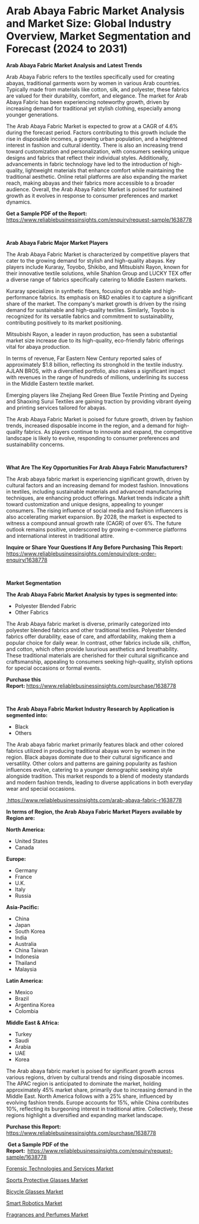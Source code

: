 <p><h1>Arab Abaya Fabric Market Analysis and Market Size: Global Industry Overview, Market Segmentation and Forecast (2024 to 2031)</h1></p><p><strong>Arab Abaya Fabric Market Analysis and Latest Trends</strong></p>
<p><p>Arab Abaya Fabric refers to the textiles specifically used for creating abayas, traditional garments worn by women in various Arab countries. Typically made from materials like cotton, silk, and polyester, these fabrics are valued for their durability, comfort, and elegance. The market for Arab Abaya Fabric has been experiencing noteworthy growth, driven by increasing demand for traditional yet stylish clothing, especially among younger generations.</p><p>The Arab Abaya Fabric Market is expected to grow at a CAGR of 4.6% during the forecast period. Factors contributing to this growth include the rise in disposable incomes, a growing urban population, and a heightened interest in fashion and cultural identity. There is also an increasing trend toward customization and personalization, with consumers seeking unique designs and fabrics that reflect their individual styles. Additionally, advancements in fabric technology have led to the introduction of high-quality, lightweight materials that enhance comfort while maintaining the traditional aesthetic. Online retail platforms are also expanding the market reach, making abayas and their fabrics more accessible to a broader audience. Overall, the Arab Abaya Fabric Market is poised for sustained growth as it evolves in response to consumer preferences and market dynamics.</p></p>
<p><strong>Get a Sample PDF of the Report:&nbsp;</strong> <a href="https://www.reliablebusinessinsights.com/enquiry/request-sample/1638778?utm_campaign=1135&utm_medium=2&utm_source=Github&utm_content=ia&utm_term=25092024&utm_id=arab-abaya-fabric">https://www.reliablebusinessinsights.com/enquiry/request-sample/1638778</a></p>
<p>&nbsp;</p>
<p><strong>Arab Abaya Fabric Major Market Players</strong></p>
<p><p>The Arab Abaya Fabric Market is characterized by competitive players that cater to the growing demand for stylish and high-quality abayas. Key players include Kuraray, Toyobo, Shikibo, and Mitsubishi Rayon, known for their innovative textile solutions, while Shahlon Group and LUCKY TEX offer a diverse range of fabrics specifically catering to Middle Eastern markets.</p><p>Kuraray specializes in synthetic fibers, focusing on durable and high-performance fabrics. Its emphasis on R&D enables it to capture a significant share of the market. The company's market growth is driven by the rising demand for sustainable and high-quality textiles. Similarly, Toyobo is recognized for its versatile fabrics and commitment to sustainability, contributing positively to its market positioning.</p><p>Mitsubishi Rayon, a leader in rayon production, has seen a substantial market size increase due to its high-quality, eco-friendly fabric offerings vital for abaya production. </p><p>In terms of revenue, Far Eastern New Century reported sales of approximately $1.8 billion, reflecting its stronghold in the textile industry. AJLAN BROS, with a diversified portfolio, also makes a significant impact with revenues in the range of hundreds of millions, underlining its success in the Middle Eastern textile market.</p><p>Emerging players like Zhejiang Red Green Blue Textile Printing and Dyeing and Shaoxing Surui Textiles are gaining traction by providing vibrant dyeing and printing services tailored for abayas.</p><p>The Arab Abaya Fabric Market is poised for future growth, driven by fashion trends, increased disposable income in the region, and a demand for high-quality fabrics. As players continue to innovate and expand, the competitive landscape is likely to evolve, responding to consumer preferences and sustainability concerns.</p></p>
<p>&nbsp;</p>
<p><strong>What Are The Key Opportunities For Arab Abaya Fabric Manufacturers?</strong></p>
<p><p>The Arab abaya fabric market is experiencing significant growth, driven by cultural factors and an increasing demand for modest fashion. Innovations in textiles, including sustainable materials and advanced manufacturing techniques, are enhancing product offerings. Market trends indicate a shift toward customization and unique designs, appealing to younger consumers. The rising influence of social media and fashion influencers is also accelerating market expansion. By 2028, the market is expected to witness a compound annual growth rate (CAGR) of over 6%. The future outlook remains positive, underscored by growing e-commerce platforms and international interest in traditional attire.</p></p>
<p><strong>Inquire or Share Your Questions If Any Before Purchasing This Report:</strong> <a href="https://www.reliablebusinessinsights.com/enquiry/pre-order-enquiry/1638778?utm_campaign=1135&utm_medium=2&utm_source=Github&utm_content=ia&utm_term=25092024&utm_id=arab-abaya-fabric">https://www.reliablebusinessinsights.com/enquiry/pre-order-enquiry/1638778</a></p>
<p>&nbsp;</p>
<p><strong>Market Segmentation</strong></p>
<p><strong>The Arab Abaya Fabric Market Analysis by types is segmented into:</strong></p>
<p><ul><li>Polyester Blended Fabric</li><li>Other Fabrics</li></ul></p>
<p><p>The Arab Abaya fabric market is diverse, primarily categorized into polyester blended fabrics and other traditional textiles. Polyester blended fabrics offer durability, ease of care, and affordability, making them a popular choice for daily wear. In contrast, other fabrics include silk, chiffon, and cotton, which often provide luxurious aesthetics and breathability. These traditional materials are cherished for their cultural significance and craftsmanship, appealing to consumers seeking high-quality, stylish options for special occasions or formal events.</p></p>
<p><strong>Purchase this Report:&nbsp;</strong><a href="https://www.reliablebusinessinsights.com/purchase/1638778?utm_campaign=1135&utm_medium=2&utm_source=Github&utm_content=ia&utm_term=25092024&utm_id=arab-abaya-fabric">https://www.reliablebusinessinsights.com/purchase/1638778</a></p>
<p>&nbsp;</p>
<p><strong>The Arab Abaya Fabric Market Industry Research by Application is segmented into:</strong></p>
<p><ul><li>Black</li><li>Others</li></ul></p>
<p><p>The Arab abaya fabric market primarily features black and other colored fabrics utilized in producing traditional abayas worn by women in the region. Black abayas dominate due to their cultural significance and versatility. Other colors and patterns are gaining popularity as fashion influences evolve, catering to a younger demographic seeking style alongside tradition. This market responds to a blend of modesty standards and modern fashion trends, leading to diverse applications in both everyday wear and special occasions.</p></p>
<p><a href="https://www.reliablebusinessinsights.com/arab-abaya-fabric-r1638778?utm_campaign=1135&utm_medium=2&utm_source=Github&utm_content=ia&utm_term=25092024&utm_id=arab-abaya-fabric">&nbsp;https://www.reliablebusinessinsights.com/arab-abaya-fabric-r1638778</a></p>
<p><strong>In terms of Region, the Arab Abaya Fabric Market Players available by Region are:</strong></p>
<p>
    <p> <strong> North America: </strong>
        <ul>
            <li>United States</li>
            <li>Canada</li>
        </ul>
        </p> 
    <p> <strong> Europe: </strong>
        <ul>
            <li>Germany</li>
            <li>France</li>
            <li>U.K.</li>
            <li>Italy</li>
            <li>Russia</li>
        </ul>
        </p> 
    <p> <strong> Asia-Pacific: </strong>
        <ul>
            <li>China</li>
            <li>Japan</li>
            <li>South Korea</li>
            <li>India</li>
            <li>Australia</li>
            <li>China Taiwan</li>
            <li>Indonesia</li>
            <li>Thailand</li>
            <li>Malaysia</li>
        </ul>
        </p> 
    <p> <strong> Latin America: </strong>
        <ul>
            <li>Mexico</li>
            <li>Brazil</li>
            <li>Argentina Korea</li>
            <li>Colombia</li>
        </ul>
        </p> 
    <p> <strong> Middle East & Africa: </strong>
        <ul>
            <li>Turkey</li>
            <li>Saudi</li>
            <li>Arabia</li>
            <li>UAE</li>
            <li>Korea</li>
        </ul>
    </p>
    </p>
<p><p>The Arab abaya fabric market is poised for significant growth across various regions, driven by cultural trends and rising disposable incomes. The APAC region is anticipated to dominate the market, holding approximately 45% market share, primarily due to increasing demand in the Middle East. North America follows with a 25% share, influenced by evolving fashion trends. Europe accounts for 15%, while China contributes 10%, reflecting its burgeoning interest in traditional attire. Collectively, these regions highlight a diversified and expanding market landscape.</p></p>
<p><strong>Purchase this Report: </strong><a href="https://www.reliablebusinessinsights.com/purchase/1638778?utm_campaign=1135&utm_medium=2&utm_source=Github&utm_content=ia&utm_term=25092024&utm_id=arab-abaya-fabric">https://www.reliablebusinessinsights.com/purchase/1638778</a></p>
<p>&nbsp;<strong>Get a Sample PDF of the Report:&nbsp;&nbsp;</strong><a href="https://www.reliablebusinessinsights.com/enquiry/request-sample/1638778?utm_campaign=1135&utm_medium=2&utm_source=Github&utm_content=ia&utm_term=25092024&utm_id=arab-abaya-fabric">https://www.reliablebusinessinsights.com/enquiry/request-sample/1638778</a></p>
<p><strong></strong></p>
<p><p><a href="https://www.linkedin.com/pulse/forensic-technologies-services-market-research-report-forecast-x2k7f?trackingId=e6gOJFpwRYKMslv4cwQqaw%3D%3D&utm_campaign=1135&utm_medium=2&utm_source=Github&utm_content=ia&utm_term=25092024&utm_id=arab-abaya-fabric">Forensic Technologies and Services Market</a></p><p><a href="https://issuu.com/reportprime-2/docs/sports-protective-glasses-market-si_670c4d85b5b954?utm_campaign=1135&utm_medium=2&utm_source=Github&utm_content=ia&utm_term=25092024&utm_id=arab-abaya-fabric">Sports Protective Glasses Market</a></p><p><a href="https://issuu.com/reportprime-2/docs/bicycle-glasses-market-size-2030.pp_2fe3ffd908acbd?utm_campaign=1135&utm_medium=2&utm_source=Github&utm_content=ia&utm_term=25092024&utm_id=arab-abaya-fabric">Bicycle Glasses Market</a></p><p><a href="https://medium.com/@donaldnnellyjhs/what-is-driving-the-global-smart-robotics-market-672319a2abc1?postPublishedType=repub&utm_campaign=1135&utm_medium=2&utm_source=Github&utm_content=ia&utm_term=25092024&utm_id=arab-abaya-fabric">Smart Robotics Market</a></p><p><a href="https://www.linkedin.com/pulse/fragrances-perfumes-market-report-product-type-eau-de-toiletteparfumsolid-zaife?trackingId=tbnNfq2nSHGee1CNx5a7Zg%3D%3D&utm_campaign=1135&utm_medium=2&utm_source=Github&utm_content=ia&utm_term=25092024&utm_id=arab-abaya-fabric">Fragrances and Perfumes Market</a></p></p>